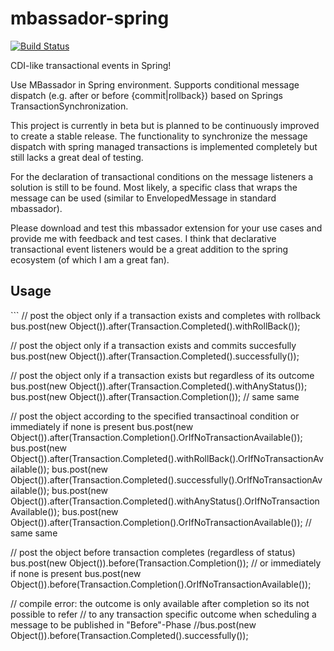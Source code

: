 mbassador-spring
================
[![Build Status](https://travis-ci.org/bennidi/mbassador-spring.svg?branch=master)](https://travis-ci.org/bennidi/mbassador-spring)

CDI-like transactional events in Spring!

Use MBassador in Spring environment. Supports conditional message dispatch (e.g. after or before {commit|rollback}) based
on Springs TransactionSynchronization.

This project is currently in beta but is planned to be continuously improved to create a stable release. The functionality
to synchronize the message dispatch with spring managed transactions is implemented completely but still lacks a great deal of testing.

For the declaration of transactional conditions on the message listeners a solution is still to be found. Most likely, a specific
class that wraps the message can be used (similar to EnvelopedMessage in standard mbassador).

Please download and test this mbassador extension for your use cases and provide me with feedback and test cases. I think that declarative transactional
event listeners would be a great addition to the spring ecosystem (of which I am a great fan).


<h2>Usage</h2>
```
// post the object only if a transaction exists and completes with rollback
bus.post(new Object()).after(Transaction.Completed().withRollBack());

// post the object only if a transaction exists and commits succesfully
bus.post(new Object()).after(Transaction.Completed().successfully());


// post the object only if a transaction exists but regardless of its outcome
bus.post(new Object()).after(Transaction.Completed().withAnyStatus());
bus.post(new Object()).after(Transaction.Completion()); // same same

// post the object according to the specified transactinoal condition or immediately if none is present
bus.post(new Object()).after(Transaction.Completion().OrIfNoTransactionAvailable());
bus.post(new Object()).after(Transaction.Completed().withRollBack().OrIfNoTransactionAvailable());
bus.post(new Object()).after(Transaction.Completed().successfully().OrIfNoTransactionAvailable());
bus.post(new Object()).after(Transaction.Completed().withAnyStatus().OrIfNoTransactionAvailable());
bus.post(new Object()).after(Transaction.Completion().OrIfNoTransactionAvailable()); // same same


// post the object before transaction completes (regardless of status)
bus.post(new Object()).before(Transaction.Completion());
// or immediately if none is present
bus.post(new Object()).before(Transaction.Completion().OrIfNoTransactionAvailable());

// compile error: the outcome is only available after completion so its not possible to refer
// to any transaction specific outcome when scheduling a message to be published in "Before"-Phase
//bus.post(new Object()).before(Transaction.Completed().successfully());

```
